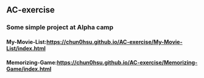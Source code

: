 ## AC-exercise

### Some simple project at Alpha camp

#### My-Movie-List:https://chun0hsu.github.io/AC-exercise/My-Movie-List/index.html

#### Memorizing-Game:https://chun0hsu.github.io/AC-exercise/Memorizing-Game/index.html
